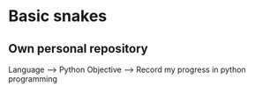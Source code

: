 # Basic snakes


## Own personal repository
Language --> Python
Objective --> Record my progress in python programming
